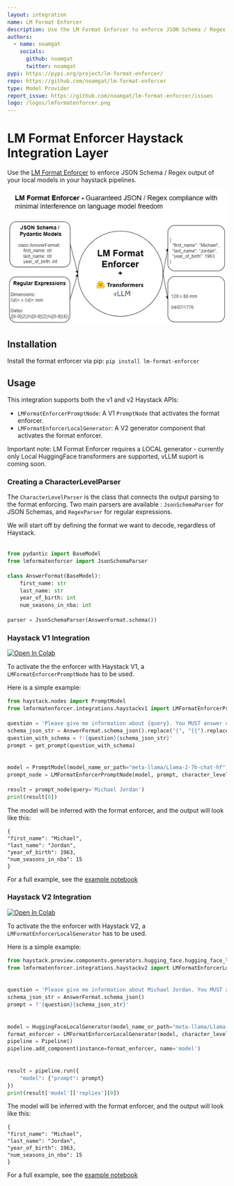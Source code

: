 ```yaml
---
layout: integration
name: LM Format Enforcer
description: Use the LM Format Enforcer to enforce JSON Schema / Regex output of your Local Models.
authors:
  - name: noamgat
    socials:
      github: noamgat
      twitter: noamgat
pypi: https://pypi.org/project/lm-format-enforcer/
repo: https://github.com/noamgat/lm-format-enforcer
type: Model Provider
report_issue: https://github.com/noamgat/lm-format-enforcer/issues
logo: /logos/lmformatenforcer.png
---
```


# LM Format Enforcer Haystack Integration Layer

Use the [LM Format Enforcer](https://github.com/noamgat/lm-format-enforcer)  to enforce JSON Schema / Regex output of your local models in your haystack pipelines.

![Kiku](../logos/lmformatenforcer.png)

## Installation
Install the format enforcer via pip:  `pip install lm-format-enforcer`

## Usage
This integration supports both the v1 and v2 Haystack APIs:
- `LMFormatEnforcerPromptNode`: A V1 `PromptNode` that activates the format enforcer.
- `LMFormatEnforcerLocalGenerator`: A V2 generator component that activates the format enforcer.

Important note: LM Format Enforcer requires a LOCAL generator - currently only Local HuggingFace transformers are supported, vLLM suport is coming soon.

### Creating a CharacterLevelParser
The `CharacterLevelParser` is the class that connects the output parsing to the format enforcing. Two main parsers are available : `JsonSchemaParser` for JSON Schemas, and `RegexParser` for regular expressions.

We will start off by defining the format we want to decode, regardless of Haystack.

```python

from pydantic import BaseModel
from lmformatenforcer import JsonSchemaParser

class AnswerFormat(BaseModel):
    first_name: str
    last_name: str
    year_of_birth: int
    num_seasons_in_nba: int

parser = JsonSchemaParser(AnswerFormat.schema())
```
### Haystack V1 Integration
<a target="_blank" href="https://colab.research.google.com/github/noamgat/lm-format-enforcer/blob/main/samples/colab_haystackv1_integration.ipynb">
  <img src="https://colab.research.google.com/assets/colab-badge.svg" alt="Open In Colab"/>
</a>

To activate the the enforcer with Haystack V1, a `LMFormatEnforcerPromptNode` has to be used. 

Here is a simple example:
```python
from haystack.nodes import PromptModel
from lmformatenforcer.integrations.haystackv1 import LMFormatEnforcerPromptNode

question = 'Please give me information about {query}. You MUST answer using the following json schema: '
schema_json_str = AnswerFormat.schema_json().replace("{", "{{").replace("}", "}}")
question_with_schema = f'{question}{schema_json_str}'
prompt = get_prompt(question_with_schema)


model = PromptModel(model_name_or_path="meta-llama/Llama-2-7b-chat-hf")
prompt_node = LMFormatEnforcerPromptNode(model, prompt, character_level_parser=parser)

result = prompt_node(query='Michael Jordan')
print(result[0])

```
The model will be inferred with the format enforcer, and the output will look like this:

```
{
"first_name": "Michael",
"last_name": "Jordan",
"year_of_birth": 1963,
"num_seasons_in_nba": 15
}
```
For a full example, see the [example notebook](https://github.com/noamgat/lm-format-enforcer/blob/main/samples/colab_haystackv1_integration.ipynb)

### Haystack V2 Integration
<a target="_blank" href="https://colab.research.google.com/github/noamgat/lm-format-enforcer/blob/main/samples/colab_haystackv2_integration.ipynb">
  <img src="https://colab.research.google.com/assets/colab-badge.svg" alt="Open In Colab"/>
</a>

To activate the the enforcer with Haystack V2, a `LMFormatEnforcerLocalGenerator` has to be used. 

Here is a simple example:
```python
from haystack.preview.components.generators.hugging_face.hugging_face_local import HuggingFaceLocalGenerator
from lmformatenforcer.integrations.haystackv2 import LMFormatEnforcerLocalGenerator


question = 'Please give me information about Michael Jordan. You MUST answer using the following json schema: '
schema_json_str = AnswerFormat.schema_json()
prompt = f'{question}{schema_json_str}'


model = HuggingFaceLocalGenerator(model_name_or_path="meta-llama/Llama-2-7b-chat-hf")
format_enforcer = LMFormatEnforcerLocalGenerator(model, character_level_parser)
pipeline = Pipeline()
pipeline.add_component(instance=format_enforcer, name='model')


result = pipeline.run({
    "model": {"prompt": prompt}
})
print(result['model']['replies'][0])

```
The model will be inferred with the format enforcer, and the output will look like this:

```
{
"first_name": "Michael",
"last_name": "Jordan",
"year_of_birth": 1963,
"num_seasons_in_nba": 15
}
```
For a full example, see the [example notebook](https://github.com/noamgat/lm-format-enforcer/blob/main/samples/colab_haystackv2_integration.ipynb)

